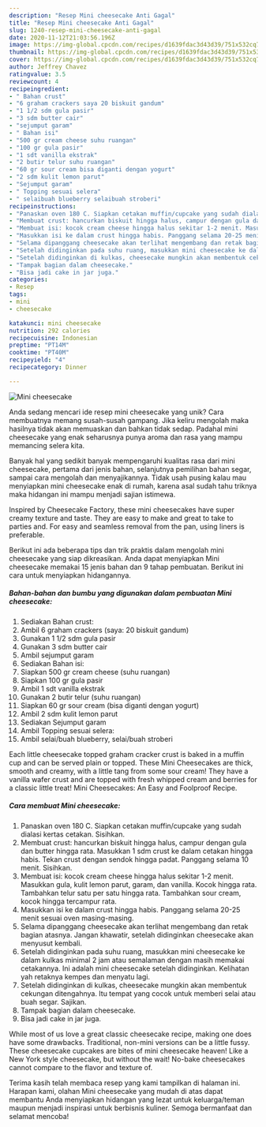 ```yaml
---
description: "Resep Mini cheesecake Anti Gagal"
title: "Resep Mini cheesecake Anti Gagal"
slug: 1240-resep-mini-cheesecake-anti-gagal
date: 2020-11-12T21:03:56.196Z
image: https://img-global.cpcdn.com/recipes/d1639fdac3d43d39/751x532cq70/mini-cheesecake-foto-resep-utama.jpg
thumbnail: https://img-global.cpcdn.com/recipes/d1639fdac3d43d39/751x532cq70/mini-cheesecake-foto-resep-utama.jpg
cover: https://img-global.cpcdn.com/recipes/d1639fdac3d43d39/751x532cq70/mini-cheesecake-foto-resep-utama.jpg
author: Jeffrey Chavez
ratingvalue: 3.5
reviewcount: 4
recipeingredient:
- " Bahan crust"
- "6 graham crackers saya 20 biskuit gandum"
- "1 1/2 sdm gula pasir"
- "3 sdm butter cair"
- "sejumput garam"
- " Bahan isi"
- "500 gr cream cheese suhu ruangan"
- "100 gr gula pasir"
- "1 sdt vanilla ekstrak"
- "2 butir telur suhu ruangan"
- "60 gr sour cream bisa diganti dengan yogurt"
- "2 sdm kulit lemon parut"
- "Sejumput garam"
- " Topping sesuai selera"
- " selaibuah blueberry selaibuah stroberi"
recipeinstructions:
- "Panaskan oven 180 C. Siapkan cetakan muffin/cupcake yang sudah dialasi kertas cetakan. Sisihkan."
- "Membuat crust: hancurkan biskuit hingga halus, campur dengan gula dan butter hingga rata. Masukkan 1 sdm crust ke dalam cetakan hingga habis. Tekan crust dengan sendok hingga padat. Panggang selama 10 menit. Sisihkan."
- "Membuat isi: kocok cream cheese hingga halus sekitar 1-2 menit. Masukkan gula, kulit lemon parut, garam, dan vanilla. Kocok hingga rata. Tambahkan telur satu per satu hingga rata. Tambahkan sour cream, kocok hingga tercampur rata."
- "Masukkan isi ke dalam crust hingga habis. Panggang selama 20-25 menit sesuai oven masing-masing."
- "Selama dipanggang cheesecake akan terlihat mengembang dan retak bagian atasnya. Jangan khawatir, setelah didinginkan cheesecake akan menyusut kembali."
- "Setelah didinginkan pada suhu ruang, masukkan mini cheesecake ke dalam kulkas minimal 2 jam atau semalaman dengan masih memakai cetakannya. Ini adalah mini cheesecake setelah didinginkan. Kelihatan yah retaknya kempes dan menyatu lagi."
- "Setelah didinginkan di kulkas, cheesecake mungkin akan membentuk cekungan ditengahnya. Itu tempat yang cocok untuk memberi selai atau buah segar. Sajikan."
- "Tampak bagian dalam cheesecake."
- "Bisa jadi cake in jar juga."
categories:
- Resep
tags:
- mini
- cheesecake

katakunci: mini cheesecake 
nutrition: 292 calories
recipecuisine: Indonesian
preptime: "PT14M"
cooktime: "PT40M"
recipeyield: "4"
recipecategory: Dinner

---
```



![Mini cheesecake](https://img-global.cpcdn.com/recipes/d1639fdac3d43d39/751x532cq70/mini-cheesecake-foto-resep-utama.jpg)

Anda sedang mencari ide resep mini cheesecake yang unik? Cara membuatnya memang susah-susah gampang. Jika keliru mengolah maka hasilnya tidak akan memuaskan dan bahkan tidak sedap. Padahal mini cheesecake yang enak seharusnya punya aroma dan rasa yang mampu memancing selera kita.

Banyak hal yang sedikit banyak mempengaruhi kualitas rasa dari mini cheesecake, pertama dari jenis bahan, selanjutnya pemilihan bahan segar, sampai cara mengolah dan menyajikannya. Tidak usah pusing kalau mau menyiapkan mini cheesecake enak di rumah, karena asal sudah tahu triknya maka hidangan ini mampu menjadi sajian istimewa.

Inspired by Cheesecake Factory, these mini cheesecakes have super creamy texture and taste. They are easy to make and great to take to parties and. For easy and seamless removal from the pan, using liners is preferable.


Berikut ini ada beberapa tips dan trik praktis dalam mengolah mini cheesecake yang siap dikreasikan. Anda dapat menyiapkan Mini cheesecake memakai 15 jenis bahan dan 9 tahap pembuatan. Berikut ini cara untuk menyiapkan hidangannya.

<!--inarticleads1-->

##### Bahan-bahan dan bumbu yang digunakan dalam pembuatan Mini cheesecake:

1. Sediakan  Bahan crust:
1. Ambil 6 graham crackers (saya: 20 biskuit gandum)
1. Gunakan 1 1/2 sdm gula pasir
1. Gunakan 3 sdm butter cair
1. Ambil sejumput garam
1. Sediakan  Bahan isi:
1. Siapkan 500 gr cream cheese (suhu ruangan)
1. Siapkan 100 gr gula pasir
1. Ambil 1 sdt vanilla ekstrak
1. Gunakan 2 butir telur (suhu ruangan)
1. Siapkan 60 gr sour cream (bisa diganti dengan yogurt)
1. Ambil 2 sdm kulit lemon parut
1. Sediakan Sejumput garam
1. Ambil  Topping sesuai selera:
1. Ambil  selai/buah blueberry, selai/buah stroberi


Each little cheesecake topped graham cracker crust is baked in a muffin cup and can be served plain or topped. These Mini Cheesecakes are thick, smooth and creamy, with a little tang from some sour cream! They have a vanilla wafer crust and are topped with fresh whipped cream and berries for a classic little treat! Mini Cheesecakes: An Easy and Foolproof Recipe. 

<!--inarticleads2-->

##### Cara membuat Mini cheesecake:

1. Panaskan oven 180 C. Siapkan cetakan muffin/cupcake yang sudah dialasi kertas cetakan. Sisihkan.
1. Membuat crust: hancurkan biskuit hingga halus, campur dengan gula dan butter hingga rata. Masukkan 1 sdm crust ke dalam cetakan hingga habis. Tekan crust dengan sendok hingga padat. Panggang selama 10 menit. Sisihkan.
1. Membuat isi: kocok cream cheese hingga halus sekitar 1-2 menit. Masukkan gula, kulit lemon parut, garam, dan vanilla. Kocok hingga rata. Tambahkan telur satu per satu hingga rata. Tambahkan sour cream, kocok hingga tercampur rata.
1. Masukkan isi ke dalam crust hingga habis. Panggang selama 20-25 menit sesuai oven masing-masing.
1. Selama dipanggang cheesecake akan terlihat mengembang dan retak bagian atasnya. Jangan khawatir, setelah didinginkan cheesecake akan menyusut kembali.
1. Setelah didinginkan pada suhu ruang, masukkan mini cheesecake ke dalam kulkas minimal 2 jam atau semalaman dengan masih memakai cetakannya. Ini adalah mini cheesecake setelah didinginkan. Kelihatan yah retaknya kempes dan menyatu lagi.
1. Setelah didinginkan di kulkas, cheesecake mungkin akan membentuk cekungan ditengahnya. Itu tempat yang cocok untuk memberi selai atau buah segar. Sajikan.
1. Tampak bagian dalam cheesecake.
1. Bisa jadi cake in jar juga.


While most of us love a great classic cheesecake recipe, making one does have some drawbacks. Traditional, non-mini versions can be a little fussy. These cheesecake cupcakes are bites of mini cheesecake heaven! Like a New York style cheesecake, but without the wait! No-bake cheesecakes cannot compare to the flavor and texture of. 

Terima kasih telah membaca resep yang kami tampilkan di halaman ini. Harapan kami, olahan Mini cheesecake yang mudah di atas dapat membantu Anda menyiapkan hidangan yang lezat untuk keluarga/teman maupun menjadi inspirasi untuk berbisnis kuliner. Semoga bermanfaat dan selamat mencoba!
